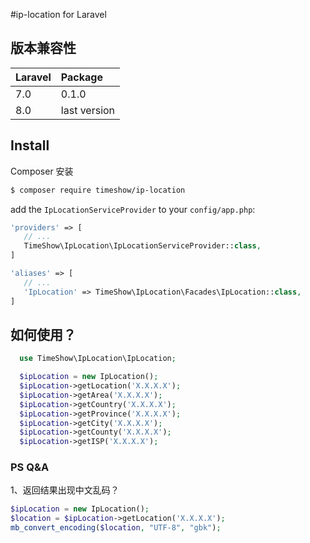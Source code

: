 #ip-location for Laravel

## 版本兼容性

 Laravel      | Package
:-------------|:--------
 7.0     | 0.1.0
 8.0     | last version
 
 
 ## Install
Composer 安装
 
 ``` bash
 $ composer require timeshow/ip-location
 ```
 
add the `IpLocationServiceProvider` to your `config/app.php`:
 
 ``` php
'providers' => [
    // ...
    TimeShow\IpLocation\IpLocationServiceProvider::class,
 ]
 ```
 
  ``` php
 'aliases' => [
     // ...
     'IpLocation' => TimeShow\IpLocation\Facades\IpLocation::class,
  ]
  ```
 
 
 ## 如何使用？
 
 ```php
   use TimeShow\IpLocation\IpLocation;

   $ipLocation = new IpLocation();
   $ipLocation->getLocation('X.X.X.X'); 
   $ipLocation->getArea('X.X.X.X');  
   $ipLocation->getCountry('X.X.X.X');
   $ipLocation->getProvince('X.X.X.X');
   $ipLocation->getCity('X.X.X.X');
   $ipLocation->getCounty('X.X.X.X');
   $ipLocation->getISP('X.X.X.X');          

```

### PS Q&A
1、返回结果出现中文乱码？
```php
$ipLocation = new IpLocation();
$location = $ipLocation->getLocation('X.X.X.X');
mb_convert_encoding($location, "UTF-8", "gbk");
```